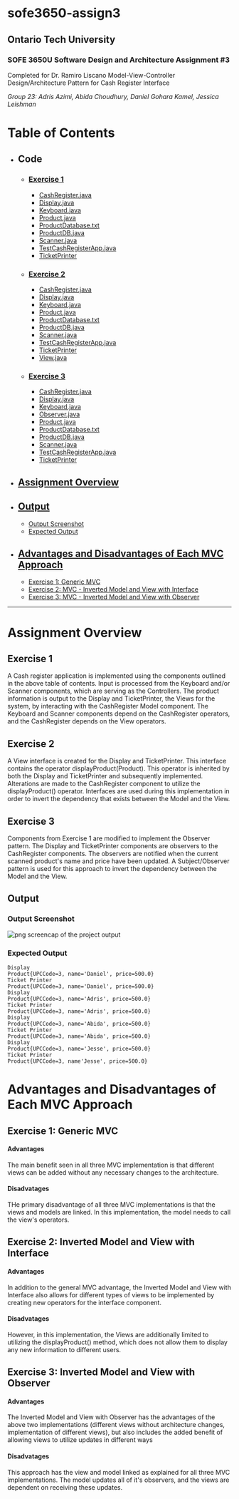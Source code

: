 # sofe3650-assign3
## Ontario Tech University 
### SOFE 3650U Software Design and Architecture Assignment #3
Completed for Dr. Ramiro Liscano
Model-View-Controller Design/Architecture Pattern for Cash Register Interface

_Group 23: Adris Azimi, Abida Choudhury, Daniel Gohara Kamel, Jessica Leishman_
# Table of Contents
- ## Code
    - ### [Exercise 1](https://github.com/jessica-leishman/sofe3650-assign3/tree/main/Exercise%201)
        - [CashRegister.java](https://github.com/jessica-leishman/sofe3650-assign3/blob/main/Exercise%201/CashRegister.java)
        - [Display.java](https://github.com/jessica-leishman/sofe3650-assign3/blob/main/Exercise%201/Display.java)
        - [Keyboard.java](https://github.com/jessica-leishman/sofe3650-assign3/blob/main/Exercise%201/Keyboard.java)
        - [Product.java](https://github.com/jessica-leishman/sofe3650-assign3/blob/main/Exercise%201/Product.java)
        - [ProductDatabase.txt](https://github.com/jessica-leishman/sofe3650-assign3/blob/main/Exercise%201/ProductDatabase.txt)
        - [ProductDB.java](https://github.com/jessica-leishman/sofe3650-assign3/blob/main/Exercise%201/ProductDB.java)
        - [Scanner.java](https://github.com/jessica-leishman/sofe3650-assign3/blob/main/Exercise%201/Scanner.java)
        - [TestCashRegisterApp.java](https://github.com/jessica-leishman/sofe3650-assign3/blob/main/Exercise%201/TestCashRegisterApp.java)
        - [TicketPrinter](https://github.com/jessica-leishman/sofe3650-assign3/blob/main/Exercise%201/TicketPrinter.java)
    - ### [Exercise 2](https://github.com/jessica-leishman/sofe3650-assign3/tree/main/Exercise%202)
        - [CashRegister.java](https://github.com/jessica-leishman/sofe3650-assign3/blob/main/Exercise%202/CashRegister.java)
        - [Display.java](https://github.com/jessica-leishman/sofe3650-assign3/blob/main/Exercise%202/Display.java)
        - [Keyboard.java](https://github.com/jessica-leishman/sofe3650-assign3/blob/main/Exercise%202/Keyboard.java)
        - [Product.java](https://github.com/jessica-leishman/sofe3650-assign3/blob/main/Exercise%202/Product.java)
        - [ProductDatabase.txt](https://github.com/jessica-leishman/sofe3650-assign3/blob/main/Exercise%202/ProductDatabase.txt)
        - [ProductDB.java](https://github.com/jessica-leishman/sofe3650-assign3/blob/main/Exercise%202/ProductDB.java)
        - [Scanner.java](https://github.com/jessica-leishman/sofe3650-assign3/blob/main/Exercise%202/Scanner.java)
        - [TestCashRegisterApp.java](https://github.com/jessica-leishman/sofe3650-assign3/blob/main/Exercise%202/TestCashRegisterApp.java)
        - [TicketPrinter](https://github.com/jessica-leishman/sofe3650-assign3/blob/main/Exercise%202/TicketPrinter.java)
        - [View.java](https://github.com/jessica-leishman/sofe3650-assign3/blob/main/Exercise%202/View.java)
    - ### [Exercise 3](https://github.com/jessica-leishman/sofe3650-assign3/tree/main/Exercise%203)
        - [CashRegister.java](https://github.com/jessica-leishman/sofe3650-assign3/blob/main/Exercise%203/CashRegister.java)
        - [Display.java](https://github.com/jessica-leishman/sofe3650-assign3/blob/main/Exercise%203/Display.java)
        - [Keyboard.java](https://github.com/jessica-leishman/sofe3650-assign3/blob/main/Exercise%203/Keyboard.java)
        - [Observer.java](https://github.com/jessica-leishman/sofe3650-assign3/blob/main/Exercise%203/Observer.java)
        - [Product.java](https://github.com/jessica-leishman/sofe3650-assign3/blob/main/Exercise%203/Product.java)
        - [ProductDatabase.txt](https://github.com/jessica-leishman/sofe3650-assign3/blob/main/Exercise%203/ProductDatabase.txt)
        - [ProductDB.java](https://github.com/jessica-leishman/sofe3650-assign3/blob/main/Exercise%203/ProductDB.java)
        - [Scanner.java](https://github.com/jessica-leishman/sofe3650-assign3/blob/main/Exercise%203/Scanner.java)
        - [TestCashRegisterApp.java](https://github.com/jessica-leishman/sofe3650-assign3/blob/main/Exercise%203/TestCashRegisterApp.java)
        - [TicketPrinter](https://github.com/jessica-leishman/sofe3650-assign3/blob/main/Exercise%203/TicketPrinter.java) 
- ## [Assignment Overview](https://github.com/jessica-leishman/sofe3650-assign3/blob/main/README.md#assignment-overview)
- ## [Output](https://github.com/jessica-leishman/sofe3650-assign3/blob/main/README.md#output)
  -  [Output Screenshot](https://github.com/jessica-leishman/sofe3650-assign3/blob/main/README.md#output-screenshot)
  -  [Expected Output](https://github.com/jessica-leishman/sofe3650-assign3/blob/main/README.md#expected-output)

- ## [Advantages and Disadvantages of Each MVC Approach]()
  - [Exercise 1: Generic MVC]()
  - [Exercise 2: MVC - Inverted Model and View with Interface]()
  - [Exercise 3: MVC - Inverted Model and View with Observer]()
     
     
---
# Assignment Overview
## Exercise 1
A Cash register application is implemented using the components outlined in the above table of contents.  Input is processed from the Keyboard and/or Scanner components, which are serving as the Controllers.  The product information is output to the Display and TicketPrinter, the Views for the system, by interacting with the CashRegister Model component. The Keyboard and Scanner components depend on the CashRegister operators, and the CashRegister depends on the View operators.

## Exercise 2
A View interface is created for the Display and TicketPrinter.  This interface contains the operator displayProduct(Product).  This operator is inherited by both the Display and TicketPrinter and subsequently implemented.  Alterations are made to the CashRegister component to utilize the  displayProduct() operator.  Interfaces are used during this implementation in order to invert the dependency that exists between the Model and the View.

## Exercise 3
Components from Exercise 1 are modified to implement the Observer pattern.  The Display and TicketPrinter components are observers to the CashRegister components.  The observers are notified when the current scanned product's name and price have been updated.  A Subject/Observer pattern is used for this approach to invert the dependency between the Model and the View.

## Output
### Output Screenshot
![png screencap of the project output](https://github.com/jessica-leishman/sofe3650-assign3/blob/main/TestCashRegisterAppOutput.png)

### Expected Output
```
Display
Product{UPCCode=3, name='Daniel', price=500.0}
Ticket Printer
Product{UPCCode=3, name='Daniel', price=500.0}
Display
Product{UPCCode=3, name='Adris', price=500.0}
Ticket Printer
Product{UPCCode=3, name='Adris', price=500.0}
Display
Product{UPCCode=3, name='Abida', price=500.0}
Ticket Printer
Product{UPCCode=3, name='Abida', price=500.0}
Display
Product{UPCCode=3, name='Jesse', price=500.0}
Ticket Printer
Product{UPCCode=3, name'Jesse', price=500.0}
```
# Advantages and Disadvantages of Each MVC Approach
## Exercise 1: Generic MVC
#### Advantages
The main benefit seen in all three MVC implementation is that different views can be added without any necessary changes to the architecture.
#### Disadvatages
THe primary disadvantage of all three MVC implementations is that the views and models are linked.  In this implementation, the model needs to call the view's operators.

##  Exercise 2: Inverted Model and View with Interface
#### Advantages
In addition to the general MVC advantage, the Inverted Model and View with Interface also allows for different types of views to be implemented by creating new operators for the interface component.

#### Disadvatages
However, in this implementation, the Views are additionally limited to utilizing the displayProduct() method, which does not allow them to display any new information to different users.


##  Exercise 3: Inverted Model and View with Observer
#### Advantages
The Inverted Model and View with Observer has the advantages of the above two implementations (different views without architecture changes, implementation of different views), but also includes the added benefit of allowing views to utilize updates in different ways

#### Disadvatages
This approach has the view and model linked as explained for all three MVC implementations. The model updates all of it's observers, and the views are dependent on receiving these updates.
